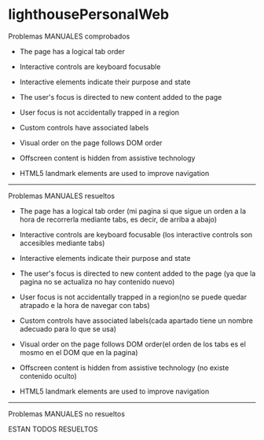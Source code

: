 # lighthousePersonalWeb

Problemas MANUALES comprobados

- The page has a logical tab order

- Interactive controls are keyboard focusable

- Interactive elements indicate their purpose and state

- The user's focus is directed to new content added to the page

- User focus is not accidentally trapped in a region

- Custom controls have associated labels

- Visual order on the page follows DOM order

- Offscreen content is hidden from assistive technology

- HTML5 landmark elements are used to improve navigation

----------------------------------------------------------------------------------------------------
Problemas MANUALES resueltos

- The page has a logical tab order (mi pagina si que sigue un orden a la hora de recorrerla mediante tabs, es decir, de arriba a abajo)

- Interactive controls are keyboard focusable (los interactive controls son accesibles mediante tabs)

- Interactive elements indicate their purpose and state

- The user's focus is directed to new content added to the page (ya que la pagina no se actualiza no hay contenido nuevo)

- User focus is not accidentally trapped in a region(no se puede quedar atrapado e la hora de navegar con tabs)

- Custom controls have associated labels(cada apartado tiene un nombre adecuado para lo que se usa)

- Visual order on the page follows DOM order(el orden de los tabs es el mosmo en el DOM que en la pagina)

- Offscreen content is hidden from assistive technology (no existe contenido oculto)

- HTML5 landmark elements are used to improve navigation





----------------------------------------------------------------------------------------------------
Problemas MANUALES no resueltos


ESTAN TODOS RESUELTOS

